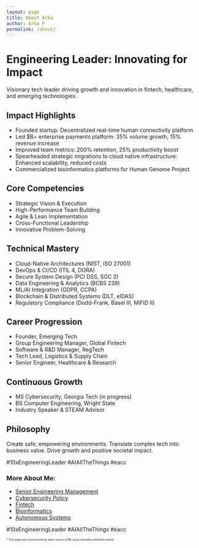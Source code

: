 ```yaml
---
layout: page
title: About Arka
author: Arka P
permalink: /about/
---
```


# Engineering Leader: Innovating for Impact

Visionary tech leader driving growth and innovation in fintech, healthcare, and emerging technologies.

## Impact Highlights

- Founded startup: Decentralized real-time human connectivity platform
- Led $B+ enterprise payments platform: 35% volume growth, 15% revenue increase
- Improved team metrics: 200% retention, 25% productivity boost
- Spearheaded strategic migrations to cloud native infrastructure: Enhanced scalability, reduced costs
- Commercialized bioinformatics platforms for Human Genome Project

## Core Competencies

- Strategic Vision & Execution
- High-Performance Team Building
- Agile & Lean Implementation
- Cross-Functional Leadership
- Innovative Problem-Solving

## Technical Mastery

- Cloud-Native Architectures (NIST, ISO 27001)
- DevOps & CI/CD (ITIL 4, DORA)
- Secure System Design (PCI DSS, SOC 2)
- Data Engineering & Analytics (BCBS 239)
- ML/AI Integration (GDPR, CCPA)
- Blockchain & Distributed Systems (DLT, eIDAS)
- Regulatory Compliance (Dodd-Frank, Basel III, MiFID II)

## Career Progression

- Founder, Emerging Tech
- Group Engineering Manager, Global Fintech
- Software & R&D Manager, RegTech
- Tech Lead, Logistics & Supply Chain
- Senior Engineer, Healthcare & Research

## Continuous Growth

- MS Cybersecurity, Georgia Tech (in progress)
- BS Computer Engineering, Wright State
- Industry Speaker & STEAM Advisor

## Philosophy

Create safe, empowering environments. Translate complex tech into business value. Drive growth and positive societal impact.

#10xEngineeringLeader #AIAllTheThings #eacc

### More About Me:

- [Senior Engineering Management](https://www.platohq.com/@arka-pattanayak-60671430)
- [Cybersecurity Policy](https://pe.gatech.edu/degrees/cybersecurity)
- [Fintech](https://www.braintreepayments.com/)
- [Bioinformatics](https://medicine.osu.edu/departments/biomedical-informatics)
- [Autonomous Systems](https://columbusstartupweek2016.sched.com/workmailap)

#10xEngineeringLeader #AIAllTheThings #eacc

<span style="font-size:0.5em;">
    * This page was summarized by open-source LLMs using manually authored content.
</span>
